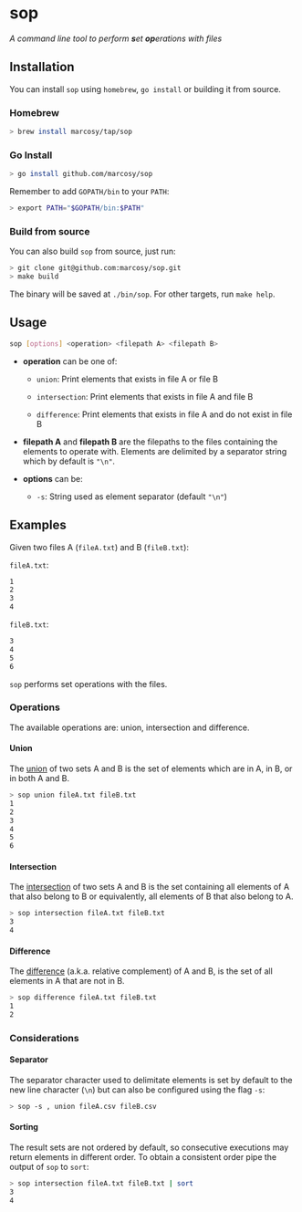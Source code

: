 # sop

_A command line tool to perform **s**et **op**erations with files_

## Installation

You can install `sop` using `homebrew`, `go install` or building it from source.

### Homebrew

```bash
> brew install marcosy/tap/sop
```

### Go Install

```bash
> go install github.com/marcosy/sop
```

Remember to add `GOPATH/bin` to your `PATH`:

```bash
> export PATH="$GOPATH/bin:$PATH"
```

### Build from source

You can also build `sop` from source, just run:

```bash
> git clone git@github.com:marcosy/sop.git
> make build
```

The binary will be saved at `./bin/sop`. For other targets, run `make help`.

## Usage

```bash
sop [options] <operation> <filepath A> <filepath B>
```

- **operation** can be one of:
  - `union`: Print elements that exists in file A or file B

  - `intersection`: Print elements that exists in file A and file B
  
  - `difference`: Print elements that exists in file A and do not exist in file B

- **filepath A** and **filepath B** are the filepaths to the files containing
the elements to operate with. Elements are delimited by a separator string which
by default is `"\n"`.

- **options** can be:
  - `-s`: String used as element separator (default `"\n"`)

## Examples

Given two files A (`fileA.txt`) and B (`fileB.txt`):

`fileA.txt`:

```txt
1
2
3
4
```

`fileB.txt`:

```txt
3
4
5
6
```

`sop` performs set operations with the files.

### Operations

The available operations are: union, intersection and difference.

#### Union

The [union](https://en.wikipedia.org/wiki/Union_(set_theory)) of two sets A and B is the set of elements which are in A, in B, or in both A and B.

```bash
> sop union fileA.txt fileB.txt
1
2
3
4
5
6
```

#### Intersection

The [intersection](https://en.wikipedia.org/wiki/Intersection_(set_theory)) of two sets A and B is the set containing all elements of A that also belong to B or equivalently, all elements of B that also belong to A.

```bash
> sop intersection fileA.txt fileB.txt
3
4
```

#### Difference

The [difference](https://en.wikipedia.org/wiki/Complement_(set_theory)#Relative_complement) (a.k.a. relative complement) of A and B, is the set of all elements in A that are not in B.

```bash
> sop difference fileA.txt fileB.txt
1
2
```

### Considerations

#### Separator

The separator character used to delimitate elements is set by default to the new
line character (`\n`) but can also be configured using the flag `-s`:

```bash
> sop -s , union fileA.csv fileB.csv 
```

#### Sorting

The result sets are not ordered by default, so consecutive executions may return
elements in different order. To obtain a consistent order pipe the output of `sop`
to `sort`:

```bash
> sop intersection fileA.txt fileB.txt | sort
3
4
```
